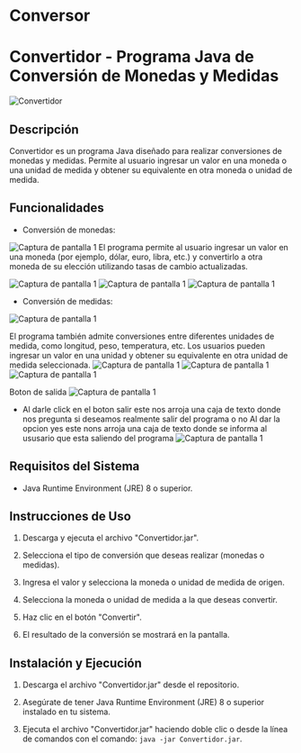 # Conversor
# Convertidor - Programa Java de Conversión de Monedas y Medidas

![Convertidor](Screenshot_1.png)

## Descripción

Convertidor es un programa Java diseñado para realizar conversiones de monedas y medidas. Permite al usuario ingresar un valor en una moneda o una unidad de medida y obtener su equivalente en otra moneda o unidad de medida.

## Funcionalidades

- Conversión de monedas:

![Captura de pantalla 1](Screenshot_2.png)
 El programa permite al usuario ingresar un valor en una moneda (por ejemplo, dólar, euro, libra, etc.) y convertirlo a otra moneda de su elección utilizando tasas de cambio actualizadas.

![Captura de pantalla 1](Screenshot_3.png)
![Captura de pantalla 1](Screenshot_4.png)
![Captura de pantalla 1](Screenshot_5.png)

- Conversión de medidas:

![Captura de pantalla 1](Screenshot_6.png)

 El programa también admite conversiones entre diferentes unidades de medida, como longitud, peso, temperatura, etc. Los usuarios pueden ingresar un valor en una unidad y obtener su equivalente en otra unidad de medida seleccionada.
![Captura de pantalla 1](Screenshot_7.png)
![Captura de pantalla 1](Screenshot_8.png)
![Captura de pantalla 1](Screenshot_9.png)

Boton de salida 
![Captura de pantalla 1](Screenshot_10.png)

- Al darle click en el boton salir este nos arroja una caja de texto donde nos pregunta si deseamos realmente salir del programa o no 
Al dar la opcion yes este nons arroja una caja de texto donde se informa al ususario que esta saliendo del programa 
![Captura de pantalla 1](Screenshot_11.png)

## Requisitos del Sistema

- Java Runtime Environment (JRE) 8 o superior.

## Instrucciones de Uso

1. Descarga y ejecuta el archivo "Convertidor.jar".

2. Selecciona el tipo de conversión que deseas realizar (monedas o medidas).

3. Ingresa el valor y selecciona la moneda o unidad de medida de origen.

4. Selecciona la moneda o unidad de medida a la que deseas convertir.

5. Haz clic en el botón "Convertir".

6. El resultado de la conversión se mostrará en la pantalla.

## Instalación y Ejecución

1. Descarga el archivo "Convertidor.jar" desde el repositorio.

2. Asegúrate de tener Java Runtime Environment (JRE) 8 o superior instalado en tu sistema.

3. Ejecuta el archivo "Convertidor.jar" haciendo doble clic o desde la línea de comandos con el comando: `java -jar Convertidor.jar`.


